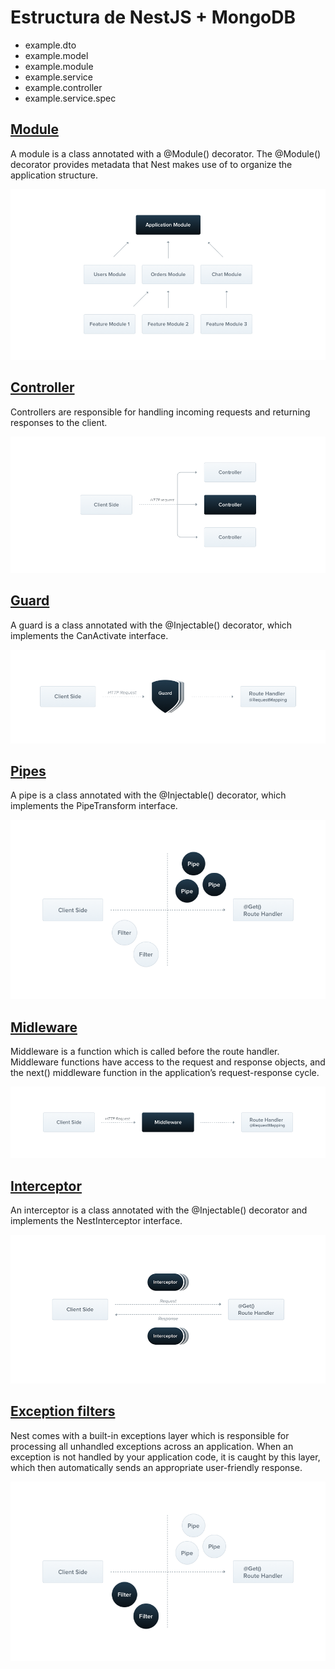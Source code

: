 # Estructura de NestJS + MongoDB

* example.dto
* example.model
* example.module
* example.service
* example.controller
* example.service.spec

## [Module](https://docs.nestjs.com/module)

A module is a class annotated with a @Module() decorator. The @Module() decorator provides metadata that Nest makes use
of to organize the application structure.

[![](images/module.png)](https://docs.nestjs.com/module)

## [Controller](https://docs.nestjs.com/controller)

Controllers are responsible for handling incoming requests and returning responses to the client.

[![](images/controller.png)](https://docs.nestjs.com/controller)

## [Guard](https://docs.nestjs.com/guard)

A guard is a class annotated with the @Injectable() decorator, which implements the CanActivate interface.

[![](images/guard.png)](https://docs.nestjs.com/guard)

## [Pipes](https://docs.nestjs.com/pipes)

A pipe is a class annotated with the @Injectable() decorator, which implements the PipeTransform interface.

[![](images/pipes.png)](https://docs.nestjs.com/pipes)

## [Midleware](https://docs.nestjs.com/midleware)

Middleware is a function which is called before the route handler. Middleware functions have access to the request and
response objects, and the next() middleware function in the application’s request-response cycle.

[![](images/middleware.png)](https://docs.nestjs.com/midleware)

## [Interceptor](https://docs.nestjs.com/interceptors)

An interceptor is a class annotated with the @Injectable() decorator and implements the NestInterceptor interface.

[![](images/interceptor.png)](https://docs.nestjs.com/interceptors)

## [Exception filters](https://docs.nestjs.com/exception-filters)

Nest comes with a built-in exceptions layer which is responsible for processing all unhandled exceptions across an
application. When an exception is not handled by your application code, it is caught by this layer, which then
automatically sends an appropriate user-friendly response.

[![](images/exception-filters.png)](https://docs.nestjs.com/exception-filters)
